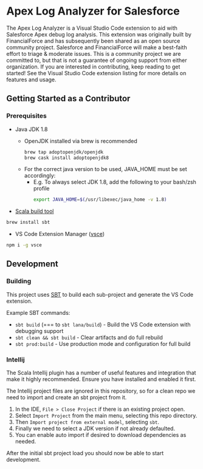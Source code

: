 # Apex Log Analyzer for Salesforce

The Apex Log Analyzer is a Visual Studio Code extension to aid with Salesforce Apex debug log analysis. This extension was originally built by FinancialForce and has subsequently been shared as an open source community project. Salesforce and FinancialForce will make a best-faith effort to triage & moderate issues. This is a community project we are committed to, but that is not a guarantee of ongoing support from either organization. If you are interested in contributing, keep reading to get started! See the Visual Studio Code extension listing for more details on features and usage.

## Getting Started as a Contributor

### Prerequisites

- Java JDK 1.8
  - OpenJDK installed via brew is recommended
      ```sh
      brew tap adoptopenjdk/openjdk
      brew cask install adoptopenjdk8
      ```
  - For the correct java version to be used, JAVA_HOME must be set accordingly:
    - E.g. To always select JDK 1.8, add the following to your bash/zsh profile
      ```sh
      export JAVA_HOME=$(/usr/libexec/java_home -v 1.8)
      ```

- [Scala build tool](https://www.scala-sbt.org/)

```sh
brew install sbt
```

- VS Code Extension Manager ([vsce](https://github.com/microsoft/vscode-vsce))

```sh
npm i -g vsce
```

## Development

### Building

This project uses [SBT](https://www.scala-sbt.org/) to build each sub-project
and generate the VS Code extension.

Example SBT commands:

- `sbt build` (=== to `sbt lana/build`) - Build the VS Code extension with debugging support
- `sbt clean && sbt build` - Clear artifacts and do full rebuild
- `sbt prod:build` - Use production mode and configuration for full build

### Intellij

The Scala Intellij plugin has a number of useful features and integration that make it
highly recommended. Ensure you have installed and enabled it first.

The Intellij project files are ignored in this repository, so for a clean repo we need
to import and create an sbt project from it.

1. In the IDE, `File > Close Project` if there is an existing project open.
1. Select `Import Project` from the main menu, selecting this repo directory.
1. Then `Import project from external model`, selecting `sbt`.
1. Finally we need to select a JDK version if not already defaulted.
1. You can enable auto import if desired to download dependencies as needed.

After the initial sbt project load you should now be able to start development.

